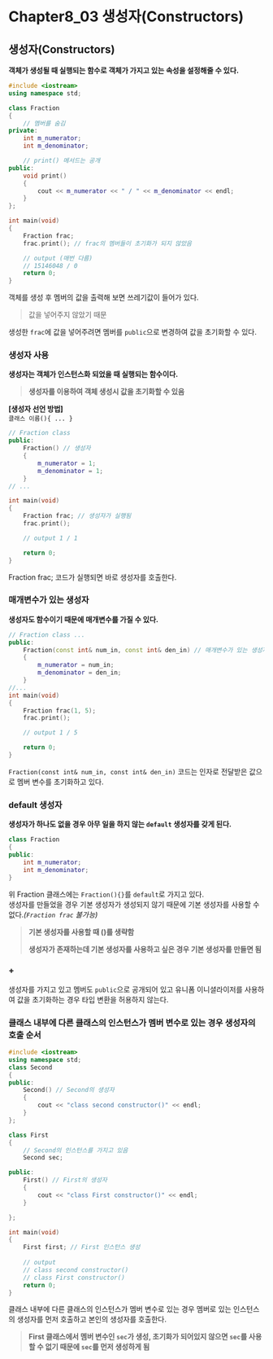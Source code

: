 # Chapter8_03 생성자(Constructors)

## 생성자(Constructors)
**객체가 생성될 때 실행되는 함수로 객체가 가지고 있는 속성을 설정해줄 수 있다.**

```cpp
#include <iostream>
using namespace std;

class Fraction
{
    // 멤버를 숨김
private:
    int m_numerator;
    int m_denominator;

    // print() 메서드는 공개
public:
    void print()
    {
        cout << m_numerator << " / " << m_denominator << endl;
    }
};

int main(void)
{
    Fraction frac;
    frac.print(); // frac의 멤버들이 초기화가 되지 않았음

    // output (매번 다름)
    // 15146048 / 0
    return 0;
}
```
객체를 생성 후 멤버의 값을 출력해 보면 쓰레기값이 들어가 있다.
> 값을 넣어주지 않았기 때문

생성한 `frac`에 값을 넣어주려면 멤버를 `public`으로 변경하여 값을 초기화할 수 있다.

### 생성자 사용
**생성자는 객체가 인스턴스화 되었을 때 실행되는 함수이다.**
> **생성자를 이용하여 객체 생성시 값을 초기화할 수 있음**<br>

**[생성자 선언 방법]**<br>
`클래스 이름(){ ... }`
```cpp
// Fraction class
public:
    Fraction() // 생성자
    {
        m_numerator = 1;
        m_denominator = 1;
    }
// ...

int main(void)
{
    Fraction frac; // 생성자가 실행됨
    frac.print();

    // output 1 / 1

    return 0;
}
```
Fraction frac; 코드가 실행되면 바로 생성자를 호출한다.

### 매개변수가 있는 생성자
**생성자도 함수이기 때문에 매개변수를 가질 수 있다.**
```cpp
// Fraction class ...
public:
    Fraction(const int& num_in, const int& den_in) // 매개변수가 있는 생성자
    {
        m_numerator = num_in;
        m_denominator = den_in;
    }
//...
int main(void)
{
    Fraction frac(1, 5);
    frac.print();

    // output 1 / 5

    return 0;
}
```
`Fraction(const int& num_in, const int& den_in)` 코드는 인자로 전달받은 값으로 멤버 변수를 초기화하고 있다.

### default 생성자
**생성자가 하나도 없을 경우 아무 일을 하지 않는 `default` 생성자를 갖게 된다.**
```cpp
class Fraction
{
public:
    int m_numerator;
    int m_denominator;
}
```
위 Fraction 클래스에는 `Fraction(){}`를 `default`로 가지고 있다.<br>
생성자를 만들었을 경우 기본 생성자가 생성되지 않기 때문에 기본 생성자를 사용할 수 없다.*(`Fraction frac` 불가능)*

> **기본 생성자를 사용할 때 ()를 생략함**<br>
> 
> **생성자가 존재하는데 기본 생성자를 사용하고 싶은 경우 기본 생성자를 만들면 됨**

### +
생성자를 가지고 있고 멤버도 `public`으로 공개되어 있고 유니폼 이니셜라이저를 사용하여 값을 초기화하는 경우 타입 변환을 허용하지 않는다.

### 클래스 내부에 다른 클래스의 인스턴스가 멤버 변수로 있는 경우 생성자의 호출 순서
```cpp
#include <iostream>
using namespace std;
class Second
{
public:
    Second() // Second의 생성자
    {
        cout << "class second constructor()" << endl;
    }
};

class First
{
    // Second의 인스턴스를 가지고 있음
    Second sec;

public:
    First() // First의 생성자
    {
        cout << "class First constructor()" << endl;
    }

};

int main(void)
{
    First first; // First 인스턴스 생성
    
    // output
    // class second constructor()
    // class First constructor()
    return 0;
}
```
클래스 내부에 다른 클래스의 인스턴스가 멤버 변수로 있는 경우 멤버로 있는 인스턴스의 생성자를 먼저 호출하고 본인의 생성자를 호출한다.
> **First 클래스에서 멤버 변수인 `sec`가 생성, 초기화가 되어있지 않으면 `sec`를 사용할 수 없기 때문에 `sec`를 먼저 생성하게 됨**